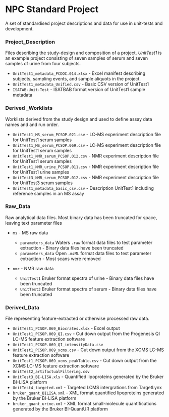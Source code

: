 # NPC Standard Project

A set of standardised project descriptions and data for use in unit-tests and development.

<!-- - Refer to [Nomenclature](ADD READTHE DOCS LINK HERE) page in the documentation for the standardised vocabulary used throughout. -->


### Project_Description

Files describing the study-design and composition of a project. *UnitTest1* is an example project consisting of seven samples of serum and seven samples of urine from four subjects.

- `UnitTest1_metadata_PCDOC.014.xlsx` - Excel manifest describing subjects, sampling events, and sample aliquots in the project.
- `UnitTest1_metadata_Unified.csv` - Basic CSV version of UnitTest1
- `ISATAB-Unit-Test` - ISATBAB format version of UnitTest1 sample metadata


### Derived _Worklists

Worklists derived from the study design and used to define assay data names and and run order.

- `UnitTest1_MS_serum_PCSOP.021.csv` - LC-MS experiment description file for UnitTest1 serum samples
- `UnitTest1_MS_serum_PCSOP.069.csv` - LC-MS experiment description file for UnitTest1 serum samples
- `UnitTest1_NMR_serum_PCSOP.012.csv` - NMR experiment description file for UnitTest1 serum samples
- `UnitTest1_NMR_urine_PCSOP.011.csv` - NMR experiment description file for UnitTest1 urine samples
- `UnitTest3_NMR_serum_PCSOP.012.csv` - NMR experiment description file for UnitTest3 serum samples
- `UnitTest1_metadata_basic_csv.csv` - Description UnitTest1 including reference samples in an MS assay


### Raw_Data

Raw analytical data files. Most binary data has been truncated for space, leaving text parameter files

- `ms` - MS raw data 
  - `parameters_data` Waters `.raw` format data files to test parameter extraction - Binary data files have been truncated
  - `parameters_data` Open `.mzML` format data files to test parameter extraction - Most scans were removed

- `nmr` - NMR raw data
  - `UnitTest1` Bruker format spectra of urine - Binary data files have been truncated
  - `UnitTest3` Bruker format spectra of serum - Binary data files have been truncated


### Derived_Data

File representing feature-extracted or otherwise processed raw data. 

- `UnitTest1_PCSOP.069_Biocrates.xlsx` - Excel output
- `UnitTest1_PCSOP.069_QI.csv` - Cut down output from the Progenesis QI LC-MS feature extraction software
- `UnitTest1_PCSOP.069_QI_intensityData.csv`
- `UnitTest1_PCSOP.069_xcms.csv` - Cut down output from the XCMS LC-MS feature extraction software
- `UnitTest1_PCSOP.069_xcms_peakTable.csv` - Cut down output from the XCMS LC-MS feature extraction software
- `UnitTest2_artifactualFiltering.csv`
- `UnitTest3_BI-LISA.xls` - Quantified lipoproteins generated by the Bruker BI-LISA platform
- `UnitTest4_targeted.xml` - Targeted LCMS intergrations from TargetLynx
- `bruker_quant_BILISA.xml` - XML format quantified lipoproteins generated by the Bruker BI-LISA platform
- `bruker_quant_urine.xml` - XML format small-molecule quantifications generated by the Bruker BI-QuantUR platform
